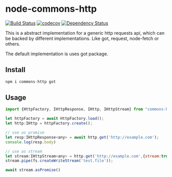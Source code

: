 
# node-commons-http

[![Build Status](https://travis-ci.org/thinkbaer/node-commons-http.svg?branch=master)](https://travis-ci.org/thinkbaer/node-commons-http)
[![codecov](https://codecov.io/gh/thinkbaer/node-commons-http/branch/master/graph/badge.svg)](https://codecov.io/gh/thinkbaer/node-commons-http)
[![Dependency Status](https://david-dm.org/thinkbaer/node-commons-http.svg)](https://david-dm.org/thinkbaer/node-commons-http)

This is a abstract implementation for a generic http requests api, which can
be backed by different implementations. Like got, request, node-fetch or others.

The default implementation is uses got package. 

## Install

```js
npm i commons-http got
```

## Usage

```js
import {HttpFactory, IHttpResponse, IHttp, IHttpStream} from "commons-http";

let httpFactory = await HttpFactory.load();
let http:IHttp = httpFactory.create();

// use as promise
let resp:IHttpResponse<any> = await http.get('http://example.com');
console.log(resp.body)

// use as stream
let stream:IHttpStream<any> = http.get('http://example.com',{stream:true});
stream.pipe(fs.createWriteStream('test.file'));

await stream.asPromise()
``` 
